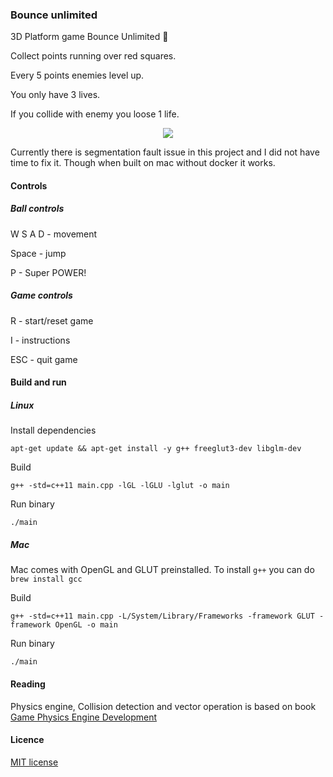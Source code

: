 ### Bounce unlimited

3D Platform game Bounce Unlimited 💯

Collect points running over red squares. 

Every 5 points enemies level up. 

You only have 3 lives.

If you collide with enemy you loose 1 life.

<p align="center"><img src="https://raw.githubusercontent.com/MichalGallovic/Computer-Graphics/master/bounce_unlimited/assets/preview.gif"></p>

Currently there is segmentation fault issue in this project and I did not have time to fix it. Though when built on mac without docker it works.

#### Controls
##### Ball controls
W S A D - movement

Space - jump

P - Super POWER!

##### Game controls
R - start/reset game

I - instructions

ESC - quit game

#### Build and run

##### Linux

Install dependencies
```
apt-get update && apt-get install -y g++ freeglut3-dev libglm-dev
```

Build
```
g++ -std=c++11 main.cpp -lGL -lGLU -lglut -o main
```

Run binary
```
./main
```

##### Mac
Mac comes with OpenGL and GLUT preinstalled. To install `g++` you can do `brew install gcc`

Build
```
g++ -std=c++11 main.cpp -L/System/Library/Frameworks -framework GLUT -framework OpenGL -o main
```

Run binary
```
./main
```

#### Reading
Physics engine, Collision detection and vector operation is based on book [Game Physics Engine Development](https://www.goodreads.com/book/show/1501484.Game_Physics_Engine_Development_With_CDROM_)

#### Licence
[MIT license](https://opensource.org/licenses/MIT)